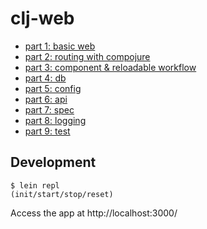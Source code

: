 # clj-web

- [part 1: basic web](doc/clj-web-from-the-ground-up-1.md)
- [part 2: routing with compojure](doc/clj-web-from-the-ground-up-2.md)
- [part 3: component & reloadable workflow](doc/clj-web-from-the-ground-up-3.md)
- [part 4: db](doc/clj-web-from-the-ground-up-4.md)
- [part 5: config](doc/clj-web-from-the-ground-up-5.md)
- [part 6: api](doc/clj-web-from-the-ground-up-6.md)
- [part 7: spec](https://github.com/quan-nh/clj-web/commit/eeb453f8bf84ef74fa113b193dfaa86001b8d434)
- [part 8: logging](doc/clj-web-from-the-ground-up-8.md)
- [part 9: test](doc/clj-web-from-the-ground-up-9.md)

## Development

    $ lein repl
    (init/start/stop/reset)

 Access the app at http://localhost:3000/   
